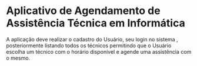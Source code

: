 # Aplicativo de Agendamento de Assistência Técnica em Informática
A aplicação deve realizar o cadastro do Usuário, seu login no sistema , posteriormente listando
todos os técnicos permitindo que o Usuário escolha um técnico com o horário disponível e agende
uma assistência com o mesmo.
